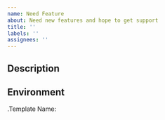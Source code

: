 ```yaml
---
name: Need Feature
about: Need new features and hope to get support
title: ''
labels: ''
assignees: ''
---
```


## Description

<!--Please describe the feature need and usage scenarios-->

## Environment

.Template Name: <!--masab、masabp、masabw、masafx-->